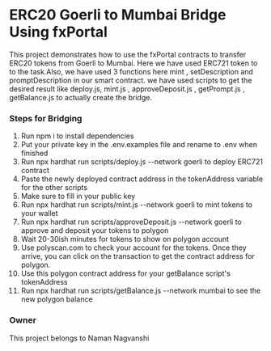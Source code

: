 # ERC20 Goerli to Mumbai Bridge Using fxPortal
This project demonstrates how to use the fxPortal contracts to transfer ERC20 tokens from Goerli to Mumbai.
Here we have used ERC721 token to to the task.Also, we have used 3 functions here mint , setDescription and promptDescription in our smart contract.
we have used scripts to get the desired result like deploy.js, mint.js , approveDeposit.js , getPrompt.js , getBalance.js to actually create the bridge.

### Steps for Bridging

1. Run npm i to install dependencies
2. Put your private key in the .env.examples file and rename to .env when finished
3. Run npx hardhat run scripts/deploy.js --network goerli to deploy ERC721 contract
4. Paste the newly deployed contract address in the tokenAddress variable for the other scripts
5. Make sure to fill in your public key
6. Run npx hardhat run scripts/mint.js --network goerli to mint tokens to your wallet
7. Run npx hardhat run scripts/approveDeposit.js --network goerli to approve and deposit your tokens to polygon
8. Wait 20-30ish minutes for tokens to show on polygon account
9. Use polyscan.com to check your account for the tokens. Once they arrive, you can click on the transaction to get the contract address for polygon.
10. Use this polygon contract address for your getBalance script's tokenAddress
11. Run npx hardhat run scripts/getBalance.js --network mumbai to see the new polygon balance

### Owner
This project belongs to Naman Nagvanshi
